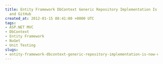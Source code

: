 ```yaml
---
title: Entity Framework DbContext Generic Repository Implementation Is Now On Nuget
  and GitHub
created_at: 2012-01-15 08:41:00 +0000 UTC
tags:
- ASP.NET MVC
- DbContext
- Entity Framework
- NuGet
- Unit Testing
slugs:
- entity-framework-dbcontext-generic-repository-implementation-is-now-on-nuget-and-github
---
```

